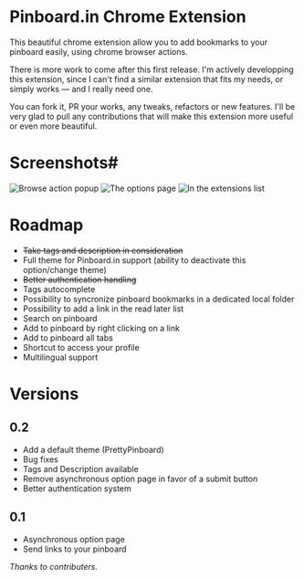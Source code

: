 # Pinboard.in Chrome Extension #

This beautiful chrome extension allow you to add bookmarks to your pinboard easily, using chrome browser actions.

There is more work to come after this first release. I'm actively developping this extension, since I can't find a similar extension that fits my needs, or simply works — and I really need one.

You can fork it, PR your works, any tweaks, refactors or new features. I'll be very glad to pull any contributions that will make this extension more useful or even more beautiful.

# Screenshots#

![Browse action popup](http://i.imgur.com/LvRzW.png)
![The options page](http://i.imgur.com/MRanh.png)
![In the extensions list](http://i.imgur.com/IfNon.png)

# Roadmap #

* <del>Take tags and description in consideration</del>
* Full theme for Pinboard.in support (ability to deactivate this option/change theme)
* <del>Better authentication handling</del>
* Tags autocomplete
* Possibility to syncronize pinboard bookmarks in a dedicated local folder
* Possibility to add a link in the read later list
* Search on pinboard
* Add to pinboard by right clicking on a link
* Add to pinboard all tabs
* Shortcut to access your profile
* Multilingual support

# Versions #

## 0.2

* Add a default theme (PrettyPinboard)
* Bug fixes
* Tags and Description available
* Remove asynchronous option page in favor of a submit button
* Better authentication system

## 0.1

* Asynchronous option page
* Send links to your pinboard


*Thanks to contributers.*